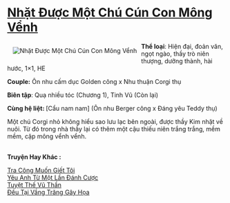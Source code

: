 <a href="https://utruyen.com/nhat-duoc-mot-chu-cun-con-mong-venh/22203/" title="Nhặt Được Một Chú Cún Con Mông Vểnh"><h1>Nhặt Được Một Chú Cún Con Mông Vểnh</h1></a><div style="display:table"><img align="right" style="float: left; padding: 10px;" src="https://utruyen.com/images/story/200x260/nhat-duoc-mot-chu-cun-con-mong-venh.jpg" alt="Nhặt Được Một Chú Cún Con Mông Vểnh"><b>Thể loại</b>: Hiện đại, đoản văn, ngọt ngào, thầy trò niên thượng, dưỡng thành, hài hước, 1×1, HE<p></p><b>Couple:</b> Ôn nhu cấm dục Golden công x Nhu thuận Corgi thụ<p></p><b>Biên tập</b>: Quạ nhiều tóc (Chương 1), Tinh Vũ (Còn lại)<p></p><b>Cùng hệ liệt: </b>[Cẩu nam nam] (Ôn nhu Berger công x Đáng yêu Teddy thụ)<p></p>Một chú Corgi nhỏ không hiểu sao lưu lạc bên ngoài, được thầy Kim nhặt về nuôi. Từ đó trong nhà thầy lại có thêm một cậu thiếu niên trắng trắng, mềm mềm, cặp mông vểnh vểnh.</div><p><br><b>Truyện Hay Khác :</b></p><a href="https://utruyen.com/tra-cong-muon-giet-toi/22202/" alt="Tra Công Muốn Giết Tôi">Tra Công Muốn Giết Tôi</a><br/><a href="https://github.com/quanluxury/ngontinh_sac/tree/master/truyenhay/18291/" alt="Yêu Anh Từ Một Lần Đánh Cược">Yêu Anh Từ Một Lần Đánh Cược</a><br/><a href="https://truyenhot2019.blogspot.com/2019/12/tuyet-the-vu-than.html" alt="Tuyệt Thế Vũ Thần">Tuyệt Thế Vũ Thần</a><br/><a href="https://github.com/quanluxury/truyenhot/tree/master/truyenhay/14515/" alt="Đều Tại Vầng Trăng Gây Họa">Đều Tại Vầng Trăng Gây Họa</a><br/>